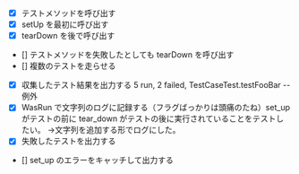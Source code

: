 - [x] テストメソッドを呼び出す
- [x] setUp を最初に呼び出す
- [x] tearDown を後で呼び出す
- [] テストメソッドを失敗したとしても tearDown を呼び出す
- [] 複数のテストを走らせる
- [x] 収集したテスト結果を出力する
5 run, 2 failed, TestCaseTest.testFooBar -- 例外
- [x] WasRun で文字列のログに記録する（フラグばっかりは頭痛のたね）set_up がテストの前に tear_down がテストの後に実行されていることをテストしたい。
→文字列を追加する形でログにした。
- [x] 失敗したテストを出力する
- [] set_up のエラーをキャッチして出力する
